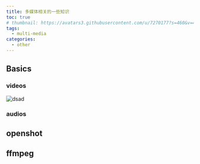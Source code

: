 ```yaml
---
title: 多媒体相关的一些知识
toc: true
# thumbnail: https://avatars3.githubusercontent.com/u/7270177?s=460&v=4
tags:
  - multi-media
categories:
  - other
---
```



## Basics
### videos
![dsad](https://www.baidu.com/img/bd_logo1.png)
### audios


## openshot


## ffmpeg